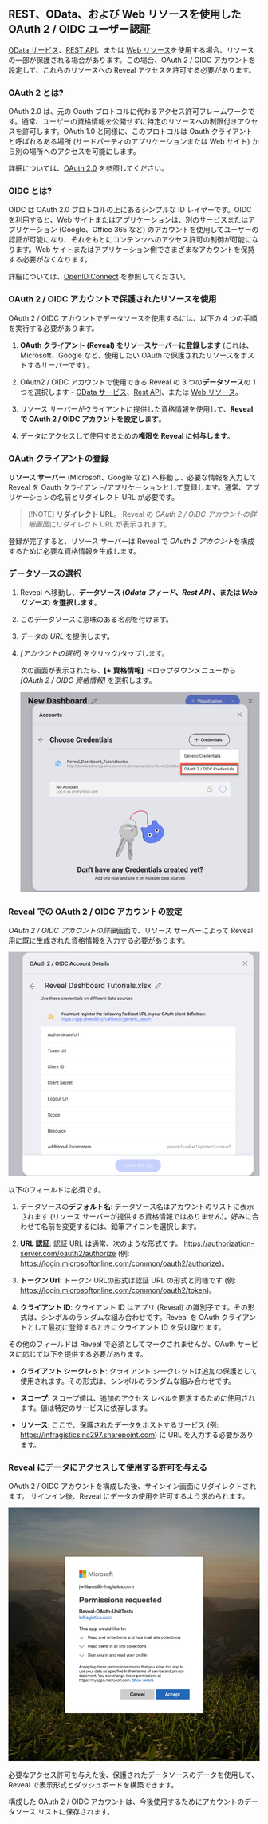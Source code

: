 ## REST、OData、および Web リソースを使用した OAuth 2 / OIDC ユーザー認証

[OData サービス](supported-data-sources/odata-feed.md)、[REST API](supported-data-sources/rest-api.md)、または [Web リソース](supported-data-sources/web-resource.md)を使用する場合、リソースの一部が保護される場合があります。この場合、OAuth 2 / OIDC アカウントを設定して、これらのリソースへの Reveal アクセスを許可する必要があります。

### OAuth 2 とは?

OAuth 2.0 は、元の Oauth プロトコルに代わるアクセス許可フレームワークです。通常、ユーザーの資格情報を公開せずに特定のリソースへの制限付きアクセスを許可します。OAuth 1.0 と同様に、このプロトコルは Oauth クライアントと呼ばれるある場所 (サードパーティのアプリケーションまたは Web サイト) から別の場所へのアクセスを可能にします。

詳細については、[OAuth 2.0](https://oauth.net/2/) を参照してください。

### OIDC とは?

OIDC は OAuth 2.0 プロトコルの上にあるシンプルな ID レイヤーです。OIDC を利用すると、Web サイトまたはアプリケーションは、別のサービスまたはアプリケーション (Google、Office 365 など) のアカウントを使用してユーザーの認証が可能になり、それをもとにコンテンツへのアクセス許可の制御が可能になります。Web サイトまたはアプリケーション側でさまざまなアカウントを保持する必要がなくなります。

詳細については、[OpenID Connect](https://openid.net/connect/) を参照してください。

### OAuth 2 / OIDC アカウントで保護されたリソースを使用

OAuth 2 / OIDC アカウントでデータソースを使用するには、以下の 4 つの手順を実行する必要があります。

1.  **OAuth クライアント (Reveal) をリソースサーバーに登録します** (これは、Microsoft、Google など、使用したい OAuth で保護されたリソースをホストするサーバーです) 。

2.  OAuth2 / OIDC アカウントで使用できる Reveal の 3 つの**データソース**の 1 つを選択します - [OData サービス](supported-data-sources/odata-feed.md)、[Rest API](supported-data-sources/rest-api.md)、または [Web リソース](supported-data-sources/web-resource.md)。

3.  リソース サーバーがクライアントに提供した資格情報を使用して、**Reveal で OAuth 2 / OIDC アカウントを設定します**。

4.  データにアクセスして使用するための**権限を Reveal に付与します**。

### OАuth クライアントの登録

**リソース サーバー** (Microsoft、Google など) へ移動し、必要な情報を入力して Reveal を Oauth クライアント/アプリケーションとして登録します。通常、アプリケーションの名前とリダイレクト URL が必要です。

>[!NOTE] **リダイレクト URL**。
>Reveal の *OAuth 2 / OIDC アカウントの詳細画面*にリダイレクト URL が表示されます。

登録が完了すると、リソース サーバーは Reveal で *OAuth 2 アカウント*を構成するために必要な資格情報を生成します。

### データソースの選択

1.  Reveal へ移動し、**データソース (*Odata フィード*、*Rest API* 、または *Web リソース*) を選択します**。

2.  このデータソースに意味のある*名前*を付けます。

3.  データの *URL* を提供します。

4.  *[アカウントの選択]* をクリック/タップします。

    次の画面が表示されたら、**[+ 資格情報]** ドロップダウンメニューから *[OAuth 2 / OIDC 資格情報]* を選択します。

    ![Accessing OAuth2/OIDC Credentials menu](images/OAuth-2-OIDC-Credentials.png)

### Reveal での OAuth 2 / OIDC アカウントの設定

*OAuth 2 / OIDC アカウントの詳細*画面で、リソース サーバーによって Reveal 用に既に生成された資格情報を入力する必要があります。

![Required Credentials OAuth Account](images/Required-Credentials-OAuth-Account.png)

以下のフィールドは必須です。

1.  データソースの**デフォルト名**: データソース名はアカウントのリストに表示されます (リソース サーバーが提供する資格情報ではありません)。好みに合わせて名前を変更するには、鉛筆アイコンを選択します。

2.  **URL 認証**: 認証 URL は通常、次のような形式です。 <https://authorization-server.com/oauth2/authorize> (例: <https://login.microsoftonline.com/common/oauth2/authorize>)。

3.  **トークン Url**: トークン URLの形式は認証 URL の形式と同様です (例: <https://login.microsoftonline.com/common/oauth2/token>)。

4.  **クライアント ID**: クライアント ID はアプリ (Reveal) の識別子です。その形式は、シンボルのランダムな組み合わせです。Reveal を OAuth クライアントとして最初に登録するときにクライアント ID を受け取ります。

その他のフィールドは Reveal で必須としてマークされませんが、OAuth サービスに応じて以下を提供する必要があります。

*  **クライアント シークレット**: クライアント シークレットは追加の保護として使用されます。その形式は、シンボルのランダムな組み合わせです。

*  **スコープ**: スコープ値は、追加のアクセス レベルを要求するために使用されます。値は特定のサービスに依存します。

*  **リソース**: ここで、保護されたデータをホストするサービス (例: <https://infragisticsinc297.sharepoint.com>) に URL を入力する必要があります。

### Reveal にデータにアクセスして使用する許可を与える

OAuth 2 / OIDC アカウントを構成した後、サインイン画面にリダイレクトされます。
サインイン後、Reveal にデータの使用を許可するよう求められます。

![Permissions Request dialog](images/permissions-request.png)

必要なアクセス許可を与えた後、保護されたデータソースのデータを使用して、Reveal で表示形式とダッシュボードを構築できます。

構成した OAuth 2 / OIDC アカウントは、今後使用するためにアカウントのデータソース リストに保存されます。

